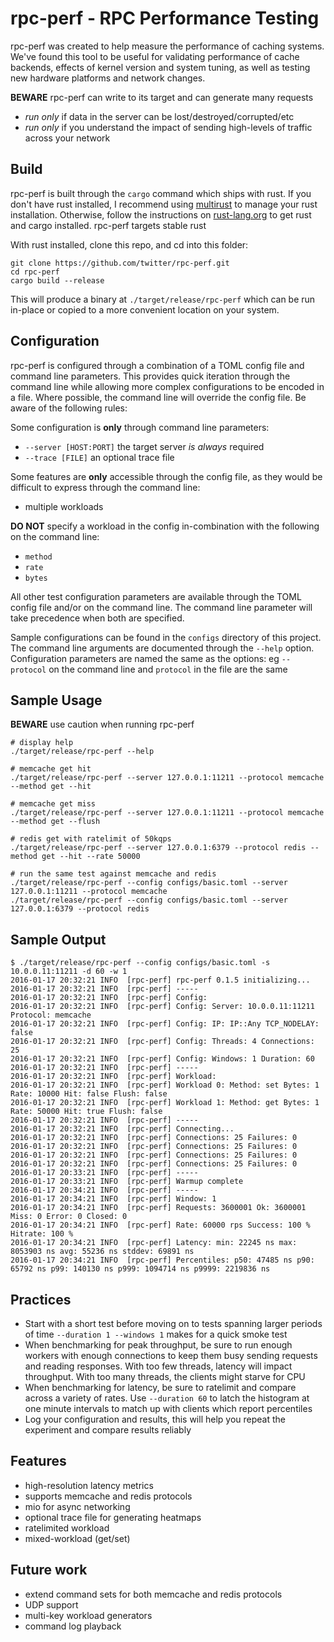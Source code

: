 # rpc-perf - RPC Performance Testing

rpc-perf was created to help measure the performance of caching systems. We've found this tool to be useful for validating performance of cache backends, effects of kernel version and system tuning, as well as testing new hardware platforms and network changes.

**BEWARE** rpc-perf can write to its target and can generate many requests
* *run only* if data in the server can be lost/destroyed/corrupted/etc
* *run only* if you understand the impact of sending high-levels of traffic across your network

## Build

rpc-perf is built through the `cargo` command which ships with rust. If you don't have rust installed, I recommend using [multirust][1] to manage your rust installation. Otherwise, follow the instructions on [rust-lang.org][2] to get rust and cargo installed. rpc-perf targets stable rust

With rust installed, clone this repo, and cd into this folder:

```shell
git clone https://github.com/twitter/rpc-perf.git
cd rpc-perf
cargo build --release
```

This will produce a binary at `./target/release/rpc-perf` which can be run in-place or copied to a more convenient location on your system.

## Configuration

rpc-perf is configured through a combination of a TOML config file and command line parameters. This provides quick iteration through the command line while allowing more complex configurations to be encoded in a file. Where possible, the command line will override the config file. Be aware of the following rules:

Some configuration is **only** through command line parameters:
* `--server [HOST:PORT]` the target server *is always* required
* `--trace [FILE]` an optional trace file

Some features are **only** accessible through the config file, as they would be difficult to express through the command line:
* multiple workloads

**DO NOT** specify a workload in the config in-combination with the following on the command line:
* `method`
* `rate`
* `bytes`

All other test configuration parameters are available through the TOML config file and/or on the command line. The command line parameter will take precedence when both are specified.

Sample configurations can be found in the `configs` directory of this project. The command line arguments are documented through the `--help` option. Configuration parameters are named the same as the options: eg `--protocol` on the command line and `protocol` in the file are the same

## Sample Usage

**BEWARE** use caution when running rpc-perf

```shell
# display help
./target/release/rpc-perf --help

# memcache get hit
./target/release/rpc-perf --server 127.0.0.1:11211 --protocol memcache --method get --hit

# memcache get miss
./target/release/rpc-perf --server 127.0.0.1:11211 --protocol memcache --method get --flush

# redis get with ratelimit of 50kqps
./target/release/rpc-perf --server 127.0.0.1:6379 --protocol redis --method get --hit --rate 50000

# run the same test against memcache and redis
./target/release/rpc-perf --config configs/basic.toml --server 127.0.0.1:11211 --protocol memcache
./target/release/rpc-perf --config configs/basic.toml --server 127.0.0.1:6379 --protocol redis
```

## Sample Output

```
$ ./target/release/rpc-perf --config configs/basic.toml -s 10.0.0.11:11211 -d 60 -w 1
2016-01-17 20:32:21 INFO  [rpc-perf] rpc-perf 0.1.5 initializing...
2016-01-17 20:32:21 INFO  [rpc-perf] -----
2016-01-17 20:32:21 INFO  [rpc-perf] Config:
2016-01-17 20:32:21 INFO  [rpc-perf] Config: Server: 10.0.0.11:11211 Protocol: memcache
2016-01-17 20:32:21 INFO  [rpc-perf] Config: IP: IP::Any TCP_NODELAY: false
2016-01-17 20:32:21 INFO  [rpc-perf] Config: Threads: 4 Connections: 25
2016-01-17 20:32:21 INFO  [rpc-perf] Config: Windows: 1 Duration: 60
2016-01-17 20:32:21 INFO  [rpc-perf] -----
2016-01-17 20:32:21 INFO  [rpc-perf] Workload:
2016-01-17 20:32:21 INFO  [rpc-perf] Workload 0: Method: set Bytes: 1 Rate: 10000 Hit: false Flush: false
2016-01-17 20:32:21 INFO  [rpc-perf] Workload 1: Method: get Bytes: 1 Rate: 50000 Hit: true Flush: false
2016-01-17 20:32:21 INFO  [rpc-perf] -----
2016-01-17 20:32:21 INFO  [rpc-perf] Connecting...
2016-01-17 20:32:21 INFO  [rpc-perf] Connections: 25 Failures: 0
2016-01-17 20:32:21 INFO  [rpc-perf] Connections: 25 Failures: 0
2016-01-17 20:32:21 INFO  [rpc-perf] Connections: 25 Failures: 0
2016-01-17 20:32:21 INFO  [rpc-perf] Connections: 25 Failures: 0
2016-01-17 20:33:21 INFO  [rpc-perf] -----
2016-01-17 20:33:21 INFO  [rpc-perf] Warmup complete
2016-01-17 20:34:21 INFO  [rpc-perf] -----
2016-01-17 20:34:21 INFO  [rpc-perf] Window: 1
2016-01-17 20:34:21 INFO  [rpc-perf] Requests: 3600001 Ok: 3600001 Miss: 0 Error: 0 Closed: 0
2016-01-17 20:34:21 INFO  [rpc-perf] Rate: 60000 rps Success: 100 % Hitrate: 100 %
2016-01-17 20:34:21 INFO  [rpc-perf] Latency: min: 22245 ns max: 8053903 ns avg: 55236 ns stddev: 69891 ns
2016-01-17 20:34:21 INFO  [rpc-perf] Percentiles: p50: 47485 ns p90: 65792 ns p99: 140130 ns p999: 1094714 ns p9999: 2219836 ns
```

## Practices

* Start with a short test before moving on to tests spanning larger periods of time `--duration 1 --windows 1` makes for a quick smoke test
* When benchmarking for peak throughput, be sure to run enough workers with enough connections to keep them busy sending requests and reading responses. With too few threads, latency will impact throughput. With too many threads, the clients might starve for CPU
* When benchmarking for latency, be sure to ratelimit and compare across a variety of rates. Use `--duration 60` to latch the histogram at one minute intervals to match up with clients which report percentiles
* Log your configuration and results, this will help you repeat the experiment and compare results reliably

## Features

* high-resolution latency metrics
* supports memcache and redis protocols
* mio for async networking
* optional trace file for generating heatmaps
* ratelimited workload
* mixed-workload (get/set)

## Future work

* extend command sets for both memcache and redis protocols
* UDP support
* multi-key workload generators
* command log playback

[1]: https://github.com/brson/multirust
[2]: https://rust-lang.org/
